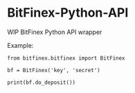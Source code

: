 # BitFinex-Python-API
WIP BitFinex Python API wrapper

Example:
```
from bitfinex.bitfinex import BitFinex

bf = BitFinex('key', 'secret')

print(bf.do_deposit())
```
